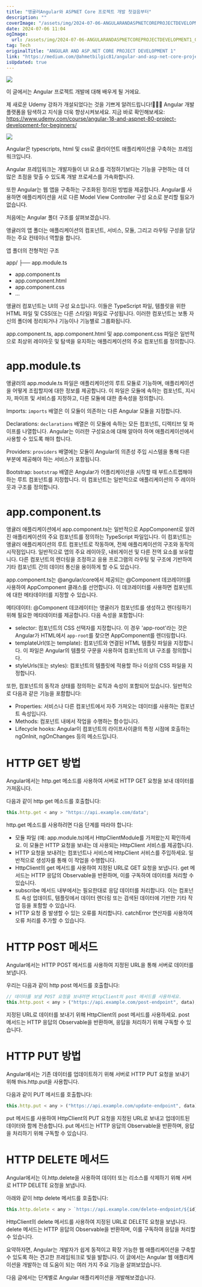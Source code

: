 ```yaml
---
title: "앵귤러Angular와 ASPNET Core 프로젝트 개발 첫걸음부터"
description: ""
coverImage: "/assets/img/2024-07-06-ANGULARANDASPNETCOREPROJECTDEVELOPMENT1_0.png"
date: 2024-07-06 11:04
ogImage:
  url: /assets/img/2024-07-06-ANGULARANDASPNETCOREPROJECTDEVELOPMENT1_0.png
tag: Tech
originalTitle: "ANGULAR AND ASP.NET CORE PROJECT DEVELOPMENT 1"
link: "https://medium.com/@ahmetbilgic81/angular-and-asp-net-core-project-development-1-44cbf3911708"
isUpdated: true
---
```


![](/assets/img/2024-07-06-ANGULARANDASPNETCOREPROJECTDEVELOPMENT1_0.png)

이 글에서는 Angular 프로젝트 개발에 대해 배우게 될 거에요.

제 새로운 Udemy 강좌가 개설되었다는 것을 기쁘게 알려드립니다!🎥🌟🚀 Angular 개발 플랫폼을 탐색하고 지식을 더욱 향상시켜보세요. 지금 바로 확인해보세요: https://www.udemy.com/course/angular-18-and-aspnet-80-project-development-for-beginners/

![](/assets/img/2024-07-06-ANGULARANDASPNETCOREPROJECTDEVELOPMENT1_1.png)

<!-- cozy-coder - 수평 -->

<ins class="adsbygoogle"
     style="display:block"
     data-ad-client="ca-pub-4877378276818686"
     data-ad-slot="1107185301"
     data-ad-format="auto"
     data-full-width-responsive="true"></ins>

<script>
     (adsbygoogle = window.adsbygoogle || []).push({});
</script>

Angular은 typescripts, html 및 css로 클라이언트 애플리케이션을 구축하는 프레임워크입니다.

Angular 프레임워크는 개발자들이 UI 요소를 걱정하기보다는 기능을 구현하는 데 더 많은 초점을 맞출 수 있도록 개발 프로세스를 가속화합니다.

또한 Angular는 웹 앱을 구축하는 구조화된 정리된 방법을 제공합니다. Angular를 사용하면 애플리케이션을 서로 다른 Model View Controller 구성 요소로 분리할 필요가 없습니다.

처음에는 Angular 폴더 구조를 살펴보겠습니다.

<!-- cozy-coder - 수평 -->

<ins class="adsbygoogle"
     style="display:block"
     data-ad-client="ca-pub-4877378276818686"
     data-ad-slot="1107185301"
     data-ad-format="auto"
     data-full-width-responsive="true"></ins>

<script>
     (adsbygoogle = window.adsbygoogle || []).push({});
</script>

앵귤러의 앱 폴더는 애플리케이션의 컴포넌트, 서비스, 모듈, 그리고 라우팅 구성을 담당하는 주요 컨테이너 역할을 합니다.

앱 폴더의 전형적인 구조

app/
├── app.module.ts

<!-- cozy-coder - 수평 -->

<ins class="adsbygoogle"
     style="display:block"
     data-ad-client="ca-pub-4877378276818686"
     data-ad-slot="1107185301"
     data-ad-format="auto"
     data-full-width-responsive="true"></ins>

<script>
     (adsbygoogle = window.adsbygoogle || []).push({});
</script>

- app.component.ts
- app.component.html
- app.component.css
- ...

<!-- cozy-coder - 수평 -->

<ins class="adsbygoogle"
     style="display:block"
     data-ad-client="ca-pub-4877378276818686"
     data-ad-slot="1107185301"
     data-ad-format="auto"
     data-full-width-responsive="true"></ins>

<script>
     (adsbygoogle = window.adsbygoogle || []).push({});
</script>

앵귤러 컴포넌트는 UI의 구성 요소입니다. 이들은 TypeScript 파일, 템플릿을 위한 HTML 파일 및 CSS(또는 다른 스타일) 파일로 구성됩니다. 이러한 컴포넌트는 보통 자신의 폴더에 정리되거나 기능이나 기능별로 그룹화됩니다.

app.component.ts, app.component.html 및 app.component.css 파일은 일반적으로 최상위 레이아웃 및 탐색을 유지하는 애플리케이션의 주요 컴포넌트를 정의합니다.

# app.module.ts

앵귤러의 app.module.ts 파일은 애플리케이션의 루트 모듈로 기능하며, 애플리케이션을 어떻게 조립할지에 대한 정보를 제공합니다. 이 파일은 모듈에 속하는 컴포넌트, 지시자, 파이프 및 서비스를 지정하고, 다른 모듈에 대한 종속성을 정의합니다.

<!-- cozy-coder - 수평 -->

<ins class="adsbygoogle"
     style="display:block"
     data-ad-client="ca-pub-4877378276818686"
     data-ad-slot="1107185301"
     data-ad-format="auto"
     data-full-width-responsive="true"></ins>

<script>
     (adsbygoogle = window.adsbygoogle || []).push({});
</script>

Imports: `imports` 배열은 이 모듈이 의존하는 다른 Angular 모듈을 지정합니다.

Declarations: `declarations` 배열은 이 모듈에 속하는 모든 컴포넌트, 디렉티브 및 파이프를 나열합니다. Angular는 이러한 구성요소에 대해 알아야 하며 애플리케이션에서 사용할 수 있도록 해야 합니다.

Providers: `providers` 배열에는 모듈이 Angular의 의존성 주입 시스템을 통해 다른 부분에 제공해야 하는 서비스가 포함됩니다.

Bootstrap: `bootstrap` 배열은 Angular가 어플리케이션을 시작할 때 부트스트랩해야 하는 루트 컴포넌트를 지정합니다. 이 컴포넌트는 일반적으로 애플리케이션의 주 레이아웃과 구조를 정의합니다.

<!-- cozy-coder - 수평 -->

<ins class="adsbygoogle"
     style="display:block"
     data-ad-client="ca-pub-4877378276818686"
     data-ad-slot="1107185301"
     data-ad-format="auto"
     data-full-width-responsive="true"></ins>

<script>
     (adsbygoogle = window.adsbygoogle || []).push({});
</script>

# app.component.ts

앵귤러 애플리케이션에서 app.component.ts는 일반적으로 AppComponent로 알려진 애플리케이션의 주요 컴포넌트를 정의하는 TypeScript 파일입니다. 이 컴포넌트는 앵귤러 애플리케이션의 루트 컴포넌트로 작동하며, 전체 애플리케이션의 구조와 동작의 시작점입니다. 일반적으로 앱의 주요 레이아웃, 내비게이션 및 다른 전역 요소를 보유합니다. 다른 컴포넌트의 렌더링을 조정하고 응용 프로그램의 라우팅 및 구조에 기반하여 기타 컴포넌트 간의 데이터 통신을 용이하게 할 수도 있습니다.

app.component.ts는 @angular/core에서 제공되는 @Component 데코레이터를 사용하여 AppComponent 클래스를 선언합니다. 이 데코레이터를 사용하면 컴포넌트에 대한 메타데이터를 지정할 수 있습니다.

메타데이터: @Component 데코레이터는 앵귤러가 컴포넌트를 생성하고 렌더링하기 위해 필요한 메타데이터를 제공합니다. 다음 속성을 포함합니다:

<!-- cozy-coder - 수평 -->

<ins class="adsbygoogle"
     style="display:block"
     data-ad-client="ca-pub-4877378276818686"
     data-ad-slot="1107185301"
     data-ad-format="auto"
     data-full-width-responsive="true"></ins>

<script>
     (adsbygoogle = window.adsbygoogle || []).push({});
</script>

- selector: 컴포넌트의 CSS 선택자를 지정합니다. 이 경우 'app-root'라는 것은 Angular가 HTML에서 `app-root`를 찾으면 AppComponent를 렌더링합니다.
- templateUrl(또는 template): 컴포넌트와 연결된 HTML 템플릿 파일을 지정합니다. 이 파일은 Angular의 템플릿 구문을 사용하여 컴포넌트의 UI 구조를 정의합니다.
- styleUrls(또는 styles): 컴포넌트의 템플릿에 적용할 하나 이상의 CSS 파일을 지정합니다.

또한, 컴포넌트의 동작과 상태를 정의하는 로직과 속성이 포함되어 있습니다. 일반적으로 다음과 같은 기능을 포함합니다:

- Properties: 서비스나 다른 컴포넌트에서 자주 가져오는 데이터를 사용하는 컴포넌트 속성입니다.
- Methods: 컴포넌트 내에서 작업을 수행하는 함수입니다.
- Lifecycle hooks: Angular이 컴포넌트의 라이프사이클의 특정 시점에 호출하는 ngOnInit, ngOnChanges 등의 메소드입니다.

# HTTP GET 방법

<!-- cozy-coder - 수평 -->

<ins class="adsbygoogle"
     style="display:block"
     data-ad-client="ca-pub-4877378276818686"
     data-ad-slot="1107185301"
     data-ad-format="auto"
     data-full-width-responsive="true"></ins>

<script>
     (adsbygoogle = window.adsbygoogle || []).push({});
</script>

Angular에서는 http.get 메소드를 사용하여 서버로 HTTP GET 요청을 보내 데이터를 가져옵니다.

다음과 같이 http get 메소드를 호출합니다:

```js
this.http.get < any > "https://api.example.com/data";
```

http.get 메소드를 사용하려면 다음 단계를 따라야 합니다:

<!-- cozy-coder - 수평 -->

<ins class="adsbygoogle"
     style="display:block"
     data-ad-client="ca-pub-4877378276818686"
     data-ad-slot="1107185301"
     data-ad-format="auto"
     data-full-width-responsive="true"></ins>

<script>
     (adsbygoogle = window.adsbygoogle || []).push({});
</script>

- 모듈 파일 (예: app.module.ts)에서 HttpClientModule를 가져왔는지 확인하세요. 이 모듈은 HTTP 요청을 보내는 데 사용되는 HttpClient 서비스를 제공합니다.
- HTTP 요청을 보내려는 컴포넌트나 서비스에 HttpClient 서비스를 주입하세요. 일반적으로 생성자를 통해 이 작업을 수행합니다.
- HttpClient의 get 메서드를 사용하여 지정된 URL로 GET 요청을 보냅니다. get 메서드는 HTTP 응답의 Observable을 반환하며, 이를 구독하여 데이터를 처리할 수 있습니다.
- subscribe 메서드 내부에서는 필요한대로 응답 데이터를 처리합니다. 이는 컴포넌트 속성 업데이트, 템플릿에서 데이터 렌더링 또는 검색된 데이터에 기반한 기타 작업 등을 포함할 수 있습니다.
- HTTP 요청 중 발생할 수 있는 오류를 처리합니다. catchError 연산자를 사용하여 오류 처리를 추가할 수 있습니다.

# HTTP POST 메서드

Angular에서는 HTTP POST 메서드를 사용하여 지정된 URL을 통해 서버로 데이터를 보냅니다.

우리는 다음과 같이 http post 메서드를 호출합니다:

<!-- cozy-coder - 수평 -->

<ins class="adsbygoogle"
     style="display:block"
     data-ad-client="ca-pub-4877378276818686"
     data-ad-slot="1107185301"
     data-ad-format="auto"
     data-full-width-responsive="true"></ins>

<script>
     (adsbygoogle = window.adsbygoogle || []).push({});
</script>

```js
// 데이터를 보낼 POST 요청을 보내려면 HttpClient의 post 메서드를 사용하세요.
this.http.post < any > ("https://api.example.com/post-endpoint", data);
```

지정된 URL로 데이터를 보내기 위해 HttpClient의 post 메서드를 사용하세요. post 메서드는 HTTP 응답의 Observable을 반환하며, 응답을 처리하기 위해 구독할 수 있습니다.

# HTTP PUT 방법

Angular에서는 기존 데이터를 업데이트하기 위해 서버로 HTTP PUT 요청을 보내기 위해 this.http.put을 사용합니다.

<!-- cozy-coder - 수평 -->

<ins class="adsbygoogle"
     style="display:block"
     data-ad-client="ca-pub-4877378276818686"
     data-ad-slot="1107185301"
     data-ad-format="auto"
     data-full-width-responsive="true"></ins>

<script>
     (adsbygoogle = window.adsbygoogle || []).push({});
</script>

다음과 같이 PUT 메서드를 호출합니다:

```js
this.http.put < any > ("https://api.example.com/update-endpoint", data);
```

put 메서드를 사용하여 HttpClient의 PUT 요청을 지정된 URL로 보내고 업데이트된 데이터와 함께 전송합니다. put 메서드는 HTTP 응답의 Observable을 반환하며, 응답을 처리하기 위해 구독할 수 있습니다.

# HTTP DELETE 메서드

<!-- cozy-coder - 수평 -->

<ins class="adsbygoogle"
     style="display:block"
     data-ad-client="ca-pub-4877378276818686"
     data-ad-slot="1107185301"
     data-ad-format="auto"
     data-full-width-responsive="true"></ins>

<script>
     (adsbygoogle = window.adsbygoogle || []).push({});
</script>

Angular에서는 이.http.delete을 사용하여 데이터 또는 리소스를 삭제하기 위해 서버로 HTTP DELETE 요청을 보냅니다.

아래와 같이 http delete 메서드를 호출합니다:

```js
this.http.delete < any > `https://api.example.com/delete-endpoint/${id}`;
```

HttpClient의 delete 메서드를 사용하여 지정된 URL로 DELETE 요청을 보냅니다. delete 메서드는 HTTP 응답의 Observable을 반환하며, 이를 구독하여 응답을 처리할 수 있습니다.

<!-- cozy-coder - 수평 -->

<ins class="adsbygoogle"
     style="display:block"
     data-ad-client="ca-pub-4877378276818686"
     data-ad-slot="1107185301"
     data-ad-format="auto"
     data-full-width-responsive="true"></ins>

<script>
     (adsbygoogle = window.adsbygoogle || []).push({});
</script>

요약하자면, Angular는 개발자가 쉽게 동적이고 확장 가능한 웹 애플리케이션을 구축할 수 있도록 하는 견고한 프레임워크로 빛을 발합니다. 이 글에서는 Angular 웹 애플리케이션을 개발하는 데 도움이 되는 여러 가지 주요 기능을 살펴보았습니다.

다음 글에서는 단계별로 Angular 애플리케이션을 개발해보겠습니다.
